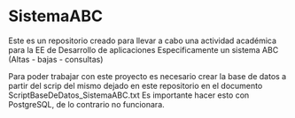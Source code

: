 # SistemaABC
Este es un repositorio creado para llevar a cabo una actividad académica para la EE de Desarrollo de aplicaciones
Especificamente un sistema ABC (Altas - bajas - consultas)

Para poder trabajar con este proyecto es necesario crear la base de datos a partir del scrip del mismo dejado en este repositorio en el documento ScriptBaseDeDatos_SistemaABC.txt
Es importante hacer esto con PostgreSQL, de lo contrario no funcionara.
